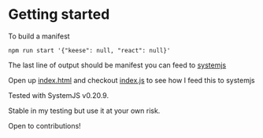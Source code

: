 # Getting started

To build a manifest

```
npm run start '{"keese": null, "react": null}'
```

The last line of output should be manifest you can feed to [systemjs](public/sandbox/boot/m.json)

Open up [index.html](public/sandbox/index.html) and checkout [index.js](public/sandbox/index.js) to see how I feed this to systemjs

Tested with SystemJS v0.20.9.

Stable in my testing but use it at your own risk.

Open to contributions!